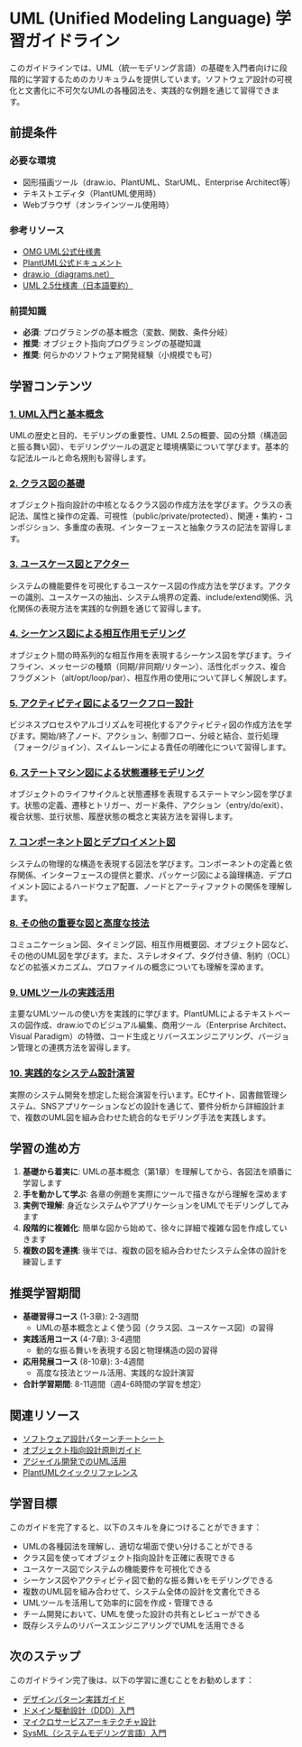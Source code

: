 # UML (Unified Modeling Language) 学習ガイドライン

このガイドラインでは、UML（統一モデリング言語）の基礎を入門者向けに段階的に学習するためのカリキュラムを提供しています。ソフトウェア設計の可視化と文書化に不可欠なUMLの各種図法を、実践的な例題を通じて習得できます。

## 前提条件
### 必要な環境
- 図形描画ツール（draw.io、PlantUML、StarUML、Enterprise Architect等）
- テキストエディタ（PlantUML使用時）
- Webブラウザ（オンラインツール使用時）

### 参考リソース
- [OMG UML公式仕様書](https://www.omg.org/spec/UML/)
- [PlantUML公式ドキュメント](https://plantuml.com/ja/)
- [draw.io（diagrams.net）](https://app.diagrams.net/)
- [UML 2.5仕様書（日本語要約）](https://www.ogis-ri.co.jp/otc/hiroba/technical/UML/)

### 前提知識
- **必須**: プログラミングの基本概念（変数、関数、条件分岐）
- **推奨**: オブジェクト指向プログラミングの基礎知識
- **推奨**: 何らかのソフトウェア開発経験（小規模でも可）

## 学習コンテンツ

### [1. UML入門と基本概念](https://fcircle-biz.github.io/tech_docs/guide/design-modeling/software-design/uml/uml-learning-material-1.html)
UMLの歴史と目的、モデリングの重要性、UML 2.5の概要、図の分類（構造図と振る舞い図）、モデリングツールの選定と環境構築について学びます。基本的な記法ルールと命名規則も習得します。

### [2. クラス図の基礎](https://fcircle-biz.github.io/tech_docs/guide/design-modeling/software-design/uml/uml-learning-material-2.html)
オブジェクト指向設計の中核となるクラス図の作成方法を学びます。クラスの表記法、属性と操作の定義、可視性（public/private/protected）、関連・集約・コンポジション、多重度の表現、インターフェースと抽象クラスの記法を習得します。

### [3. ユースケース図とアクター](https://fcircle-biz.github.io/tech_docs/guide/design-modeling/software-design/uml/uml-learning-material-3.html)
システムの機能要件を可視化するユースケース図の作成方法を学びます。アクターの識別、ユースケースの抽出、システム境界の定義、include/extend関係、汎化関係の表現方法を実践的な例題を通じて習得します。

### [4. シーケンス図による相互作用モデリング](https://fcircle-biz.github.io/tech_docs/guide/design-modeling/software-design/uml/uml-learning-material-4.html)
オブジェクト間の時系列的な相互作用を表現するシーケンス図を学びます。ライフライン、メッセージの種類（同期/非同期/リターン）、活性化ボックス、複合フラグメント（alt/opt/loop/par）、相互作用の使用について詳しく解説します。

### [5. アクティビティ図によるワークフロー設計](https://fcircle-biz.github.io/tech_docs/guide/design-modeling/software-design/uml/uml-learning-material-5.html)
ビジネスプロセスやアルゴリズムを可視化するアクティビティ図の作成方法を学びます。開始/終了ノード、アクション、制御フロー、分岐と結合、並行処理（フォーク/ジョイン）、スイムレーンによる責任の明確化について習得します。

### [6. ステートマシン図による状態遷移モデリング](https://fcircle-biz.github.io/tech_docs/guide/design-modeling/software-design/uml/uml-learning-material-6.html)
オブジェクトのライフサイクルと状態遷移を表現するステートマシン図を学びます。状態の定義、遷移とトリガー、ガード条件、アクション（entry/do/exit）、複合状態、並行状態、履歴状態の概念と実装方法を習得します。

### [7. コンポーネント図とデプロイメント図](https://fcircle-biz.github.io/tech_docs/guide/design-modeling/software-design/uml/uml-learning-material-7.html)
システムの物理的な構造を表現する図法を学びます。コンポーネントの定義と依存関係、インターフェースの提供と要求、パッケージ図による論理構造、デプロイメント図によるハードウェア配置、ノードとアーティファクトの関係を理解します。

### [8. その他の重要な図と高度な技法](https://fcircle-biz.github.io/tech_docs/guide/design-modeling/software-design/uml/uml-learning-material-8.html)
コミュニケーション図、タイミング図、相互作用概要図、オブジェクト図など、その他のUML図を学びます。また、ステレオタイプ、タグ付き値、制約（OCL）などの拡張メカニズム、プロファイルの概念についても理解を深めます。

### [9. UMLツールの実践活用](https://fcircle-biz.github.io/tech_docs/guide/design-modeling/software-design/uml/uml-learning-material-9.html)
主要なUMLツールの使い方を実践的に学びます。PlantUMLによるテキストベースの図作成、draw.ioでのビジュアル編集、商用ツール（Enterprise Architect、Visual Paradigm）の特徴、コード生成とリバースエンジニアリング、バージョン管理との連携方法を習得します。

### [10. 実践的なシステム設計演習](https://fcircle-biz.github.io/tech_docs/guide/design-modeling/software-design/uml/uml-learning-material-10.html)
実際のシステム開発を想定した総合演習を行います。ECサイト、図書館管理システム、SNSアプリケーションなどの設計を通じて、要件分析から詳細設計まで、複数のUML図を組み合わせた統合的なモデリング手法を実践します。

## 学習の進め方

1. **基礎から着実に**: UMLの基本概念（第1章）を理解してから、各図法を順番に学習します
2. **手を動かして学ぶ**: 各章の例題を実際にツールで描きながら理解を深めます
3. **実例で理解**: 身近なシステムやアプリケーションをUMLでモデリングしてみます
4. **段階的に複雑化**: 簡単な図から始めて、徐々に詳細で複雑な図を作成していきます
5. **複数の図を連携**: 後半では、複数の図を組み合わせたシステム全体の設計を練習します

## 推奨学習期間

- **基礎習得コース** (1-3章): 2-3週間
  - UMLの基本概念とよく使う図（クラス図、ユースケース図）の習得
- **実践活用コース** (4-7章): 3-4週間
  - 動的な振る舞いを表現する図と物理構造の図の習得
- **応用発展コース** (8-10章): 3-4週間
  - 高度な技法とツール活用、実践的な設計演習
- **合計学習期間**: 8-11週間（週4-6時間の学習を想定）

## 関連リソース

- [ソフトウェア設計パターンチートシート](https://fcircle-biz.github.io/tech_docs/cheatsheet/design/design-patterns-cheatsheet.html)
- [オブジェクト指向設計原則ガイド](https://fcircle-biz.github.io/tech_docs/guide/design-modeling/software-design/ood-principles/README.html)
- [アジャイル開発でのUML活用](https://fcircle-biz.github.io/tech_docs/guide/agile/uml-in-agile/README.html)
- [PlantUMLクイックリファレンス](https://fcircle-biz.github.io/tech_docs/cheatsheet/tools/plantuml-cheatsheet.html)

## 学習目標

このガイドを完了すると、以下のスキルを身につけることができます：

- UMLの各種図法を理解し、適切な場面で使い分けることができる
- クラス図を使ってオブジェクト指向設計を正確に表現できる
- ユースケース図でシステムの機能要件を可視化できる
- シーケンス図やアクティビティ図で動的な振る舞いをモデリングできる
- 複数のUML図を組み合わせて、システム全体の設計を文書化できる
- UMLツールを活用して効率的に図を作成・管理できる
- チーム開発において、UMLを使った設計の共有とレビューができる
- 既存システムのリバースエンジニアリングでUMLを活用できる

## 次のステップ

このガイドライン完了後は、以下の学習に進むことをお勧めします：

- [デザインパターン実践ガイド](https://fcircle-biz.github.io/tech_docs/guide/design-modeling/software-design/design-patterns/README.html)
- [ドメイン駆動設計（DDD）入門](https://fcircle-biz.github.io/tech_docs/guide/design-modeling/software-design/ddd/README.html)
- [マイクロサービスアーキテクチャ設計](https://fcircle-biz.github.io/tech_docs/guide/architecture/microservices/README.html)
- [SysML（システムモデリング言語）入門](https://fcircle-biz.github.io/tech_docs/guide/design-modeling/software-design/sysml/README.html)